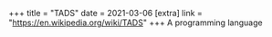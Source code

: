 +++
title = "TADS"
date = 2021-03-06
[extra]
link = "https://en.wikipedia.org/wiki/TADS"
+++
A programming language

